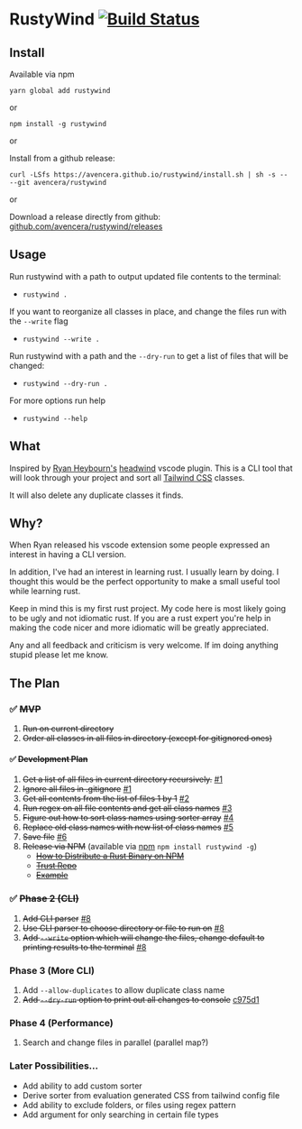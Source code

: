 # RustyWind [![Build Status](https://travis-ci.org/avencera/rustywind.svg?branch=master)](https://travis-ci.org/avencera/rustywind)

## Install

Available via npm

`yarn global add rustywind`

or

`npm install -g rustywind`

or 

Install from a github release:

`curl -LSfs https://avencera.github.io/rustywind/install.sh | sh -s -- --git avencera/rustywind`

or 

Download a release directly from github: [github.com/avencera/rustywind/releases](https://github.com/avencera/rustywind/releases)

## Usage

Run rustywind with a path to output updated file contents to the terminal:
  - `rustywind .`

If you want to reorganize all classes in place, and change the files run with the `--write` flag
  - `rustywind --write .`

Run rustywind with a path and the `--dry-run` to get a list of files that will be changed:
-  `rustywind --dry-run .`

For more options run help 
  - `rustywind --help`

## What

Inspired by [Ryan Heybourn's](https://github.com/heybourn) [headwind](https://github.com/heybourn/headwind)
vscode plugin. This is a CLI tool that will look through your project and sort all [Tailwind CSS](https://tailwindcss.com) classes.

It will also delete any duplicate classes it finds.

## Why?

When Ryan released his vscode extension some people expressed an interest in having a CLI version.

In addition, I've had an interest in learning rust. I usually learn by doing. I thought this would be
the perfect opportunity to make a small useful tool while learning rust.

Keep in mind this is my first rust project. My code here is most likely going to be ugly and not idiomatic rust.
If you are a rust expert you're help in making the code nicer and more idiomatic will be greatly appreciated.

Any and all feedback and criticism is very welcome. If im doing anything stupid please let me know.

## The Plan

### ✅ ~~MVP~~

1. ~~Run on current directory~~
2. ~~Order all classes in all files in directory (except for gitignored ones)~~

#### ✅ ~~Development Plan~~

1. ~~Get a list of all files in current directory recursively.~~ [#1](https://github.com/avencera/rustywind/pull/1)
2. ~~Ignore all files in .gitignore~~ [#1](https://github.com/avencera/rustywind/pull/1)
3. ~~Get all contents from the list of files 1 by 1~~ [#2](https://github.com/avencera/rustywind/pull/2)
4. ~~Run regex on all file contents and get all class names~~ [#3](https://github.com/avencera/rustywind/pull/3)
5. ~~Figure out how to sort class names using sorter array~~ [#4](https://github.com/avencera/rustywind/pull/4)
6. ~~Replace old class names with new list of class names~~ [#5](https://github.com/avencera/rustywind/pull/5)
7. ~~Save file~~ [#6](https://github.com/avencera/rustywind/pull/6)
8. ~~Release via NPM~~ (available via [npm](https://www.npmjs.com/package/rustywind) `npm install rustywind -g`)
   - ~~[How to Distribute a Rust Binary on NPM](https://dev.to/kennethlarsen/how-to-distribute-a-rust-binary-on-npm-75n)~~
   - ~~[Trust Repo](https://github.com/japaric/trust)~~
   - ~~[Example](https://github.com/kennethlarsen/baelte-npm)~~

### ✅ ~~Phase 2 (CLI)~~

1. ~~Add CLI parser~~ [#8](https://github.com/avencera/rustywind/pull/8)
2. ~~Use CLI parser to choose directory or file to run on~~ [#8](https://github.com/avencera/rustywind/pull/8)
3. ~~Add `--write` option which will change the files, change default to printing results to the terminal~~ [#8](https://github.com/avencera/rustywind/pull/8)

### Phase 3 (More CLI)

1.  Add `--allow-duplicates` to allow duplicate class name
2.  ~~Add `--dry-run` option to print out all changes to console~~ [c975d1](https://github.com/avencera/rustywind/commit/c975d1f041f95b45e15760ccded24dbf62bf1f6f)

### Phase 4 (Performance)

1. Search and change files in parallel (parallel map?)

### Later Possibilities...

- Add ability to add custom sorter
- Derive sorter from evaluation generated CSS from tailwind config file
- Add ability to exclude folders, or files using regex pattern
- Add argument for only searching in certain file types

